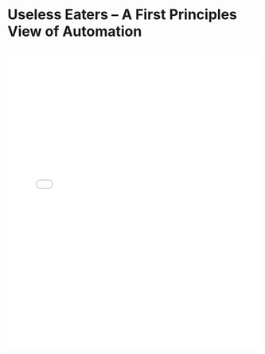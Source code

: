 # Useless Eaters – A First Principles View of Automation

<embed src="Useless Eaters – A First Principles View of Automation.pdf" type="application/pdf" width="100%" height="600px">
